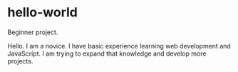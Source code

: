 # hello-world
Beginner project.

Hello. I am a novice. I have basic experience learning web development and JavaScript. I am trying to expand that knowledge and develop more projects.
